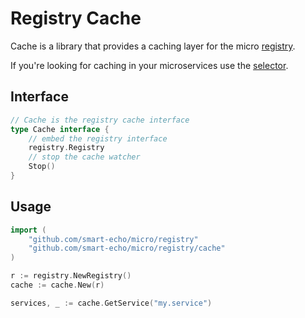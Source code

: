 # Registry Cache

Cache is a library that provides a caching layer for the micro [registry](https://godoc.org/github.com/smart-echo/micro/registry#Registry).

If you're looking for caching in your microservices use the [selector](https://micro.mu/docs/fault-tolerance.html#caching-discovery).

## Interface

```go
// Cache is the registry cache interface
type Cache interface {
	// embed the registry interface
	registry.Registry
	// stop the cache watcher
	Stop()
}
```

## Usage

```go
import (
	"github.com/smart-echo/micro/registry"
	"github.com/smart-echo/micro/registry/cache"
)

r := registry.NewRegistry()
cache := cache.New(r)

services, _ := cache.GetService("my.service")
```
